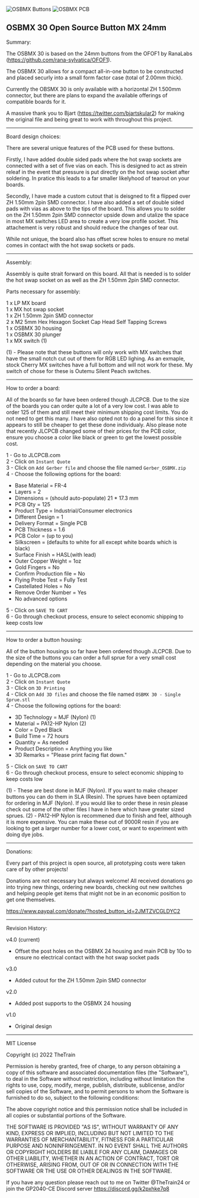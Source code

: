 ![OSBMX Buttons](https://github.com/TheTrainGoes/GP2040-Projects/Open%Source%Buttons/OSBMX%24/OSBMX%Buttons.JPG)
![OSBMX PCB](https://github.com/TheTrainGoes/GP2040-Projects/Open%Source%Buttons/OSBMX%24/OSBMX%PCB.JPG)

OSBMX 30
Open Source Button MX 24mm
---

Summary:

The OSBMX 30 is based on the 24mm buttons from the OFOF1 by RanaLabs (https://github.com/rana-sylvatica/OFOF1).

The OSBMX 30 allows for a compact all-in-one button to be constructed and placed securly into a small form factor case (total of 2.00mm thick).

Currently the OBSMX 30 is only available with a horizontal ZH 1.500mm connector, but there are plans to expand the available offerings of compatible boards for it.

A massive thank you to Bjart (https://twitter.com/bjartskular2) for making the original file and being great to work with throughout this project.


---

Board design choices:

There are several unique features of the PCB used for these buttons.  

Firstly, I have added double sided pads where the hot swap sockets are connected with a set of five vias on each.  This is designed to act as strein releaf in the event that pressure is put directly on the hot swap socket after soldering.  In pratice this leads to a far smaller likelyhood of tearout on your boards.

Secondly, I have made a custom cutout that is deisgned to fit a flipped over ZH 1.50mm 2pin SMD connector.  I have also added a set of double sided pads with vias as above to the tips of the board.  This allows you to solder on the ZH 1.50mm 2pin SMD connector upside down and utalize the space in most MX switches LED area to create a very low profile socket.  This attachement is very robust and should reduce the changes of tear out.

While not unique, the board also has offset screw holes to ensure no metal comes in contact with the hot swap sockets or pads.


---

Assembly:

Assembly is quite strait forward on this board.  All that is needed is to solder the hot swap socket on as well as the ZH 1.50mm 2pin SMD connector.

Parts necessary for assembly:

1 x LP MX board<br/>
1 x MX hot swap socket<br/>
1 x ZH 1.50mm 2pin SMD connector<br/>
2 x M2 5mm Hex Hexagon Socket Cap Head Self Tapping Screws<br/>
1 x OSBMX 30 housing<br/>
1 x OSBMX 30 plunger<br/>
1 x MX switch (1)<br/>

(1) - Please note that these buttons will only work with MX switches that have the small notch cut out of them for RGB LED lighing.  As an exmaple, stock Cherry MX switches have a full bottom and will not work for these.  My switch of chose for these is Outemu Silent Peach switches.


---

How to order a board:

All of the boards so far have been ordered though JLCPCB.  Due to the size of the boards you can order quite a lot of a very low cost.  I was able to order 125 of them and still meet their minimum shipping cost limits.  You do not need to get this many.  I have also opted not to do a panel for this since it appears to still be cheaper to get these done individualy.  Also please note that recently JLCPCB changed some of their prices for the PCB color, ensure you choose a color like black or green to get the lowest possible cost.

1 - Go to JLCPCB.com<br/>
2 - Click on `Instant Quote`<br/>
3 - Click on `Add Gerber file` and choose the file named `Gerber_OSBMX.zip`<br/>
4 - Choose the following options for the board:<br/>
- Base Material = FR-4<br/>
- Layers = 2<br/>
- Dimensions = (should auto-populate) 21 * 17.3 mm<br/>
- PCB Qty = 125<br/>
- Product Type = Industrial/Consumer electronics<br/>
- Different Design = 1<br/>
- Delivery Format = Single PCB<br/>
- PCB Thickness = 1.6<br/>
- PCB Color = (up to you)<br/>
- Silkscreen = (defaults to white for all except white boards which is black)<br/>
- Surface Finish = HASL(with lead)<br/>
- Outer Copper Weight = 1oz<br/>
- Gold Fingers = No<br/>
- Confirm Production file = No<br/>
- Flying Probe Test = Fully Test<br/>
-  Castellated Holes = No<br/>
- Remove Order Number = Yes<br/>
- No advanced options<br/>

5 - Click on `SAVE TO CART`<br/>
6 - Go through checkout process, ensure to select economic shipping to keep costs low


---

How to order a button housing:

All of the button housings so far have been ordered though JLCPCB.  Due to the size of the buttons you can order a full sprue for a very small cost depending on the material you choose.

1 - Go to JLCPCB.com<br/>
2 - Click on `Instant Quote`<br/>
3 - Click on `3D Printing` <br/>
4 - Click on `Add 3D files` and choose the file named `OSBMX 30 - Single Sprue.stl`<br/>
4 - Choose the following options for the board:<br/>
- 3D Technology = MJF (Nylon) (1)<br/>
- Material = PA12-HP Nylon (2)<br/>
- Color = Dyed Black<br/>
- Build Time = 72 hours<br/>
- Quantity = As needed<br/>
- Product Description = Anything you like<br/>
- 3D Remarks = "Please print facing flat down."<br/>

5 - Click on `SAVE TO CART`<br/>
6 - Go through checkout process, ensure to select economic shipping to keep costs low

(1) - These are best done in MJF (Nylon).  If you want to make cheaper buttons you can do them in SLA (Resin).  The sprues have been optamized for ordering in MJF (Nylon).  If you would like to order these in resin please check out some of the other files I have in here which have greater sized sprues.
(2) - PA12-HP Nylon is recommened due to finish and feel, although it is more expensive.  You can make these out of 9000R resin if you are looking to get a larger number for a lower cost, or want to experiment with doing dye jobs.


---

Donations:

Every part of this project is open source, all prototyping costs were taken care of by other projects!

Donations are not necessary but always welcome!  All received donations go into trying new things, ordering new boards, checking out new switches and helping people get items that might not be in an economic position to get one themselves.

https://www.paypal.com/donate/?hosted_button_id=2JMTZVCGLDYC2


---

Revision History:

v4.0 (current)
- Offset the post holes on the OSBMX 24 housing and main PCB by 10o to ensure no electrical contact with the hot swap socket pads


v3.0
- Added cutout for the ZH 1.50mm 2pin SMD connector


v2.0
- Added post supports to the OSBMX 24 housing


v1.0
- Original design

---

MIT License

Copyright (c) 2022 TheTrain

Permission is hereby granted, free of charge, to any person obtaining a copy
of this software and associated documentation files (the "Software"), to deal
in the Software without restriction, including without limitation the rights
to use, copy, modify, merge, publish, distribute, sublicense, and/or sell
copies of the Software, and to permit persons to whom the Software is
furnished to do so, subject to the following conditions:

The above copyright notice and this permission notice shall be included in all
copies or substantial portions of the Software.

THE SOFTWARE IS PROVIDED "AS IS", WITHOUT WARRANTY OF ANY KIND, EXPRESS OR
IMPLIED, INCLUDING BUT NOT LIMITED TO THE WARRANTIES OF MERCHANTABILITY,
FITNESS FOR A PARTICULAR PURPOSE AND NONINFRINGEMENT. IN NO EVENT SHALL THE
AUTHORS OR COPYRIGHT HOLDERS BE LIABLE FOR ANY CLAIM, DAMAGES OR OTHER
LIABILITY, WHETHER IN AN ACTION OF CONTRACT, TORT OR OTHERWISE, ARISING FROM,
OUT OF OR IN CONNECTION WITH THE SOFTWARE OR THE USE OR OTHER DEALINGS IN THE
SOFTWARE.

If you have any question please reach out to me on Twitter @TheTrain24 or join the GP2040-CE Discord server https://discord.gg/k2pxhke7q8
